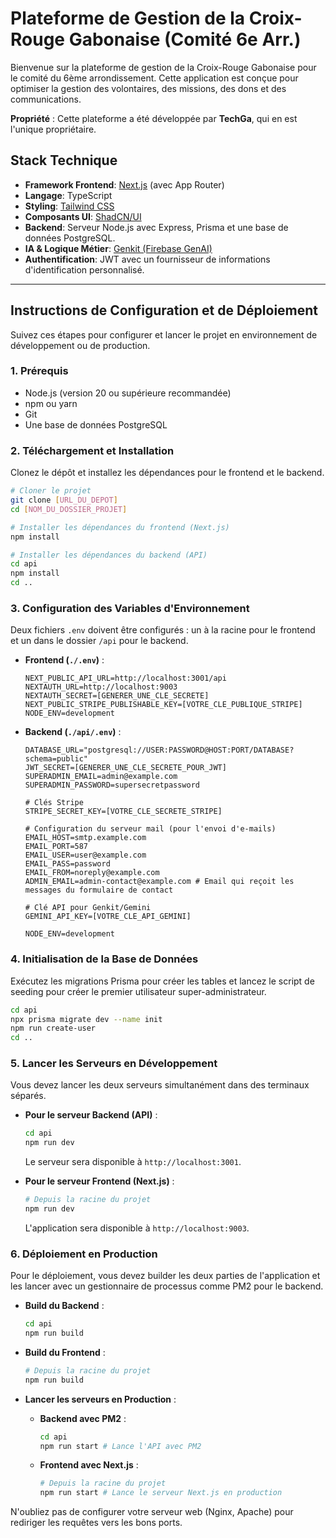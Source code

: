 # Plateforme de Gestion de la Croix-Rouge Gabonaise (Comité 6e Arr.)

Bienvenue sur la plateforme de gestion de la Croix-Rouge Gabonaise pour le comité du 6ème arrondissement. Cette application est conçue pour optimiser la gestion des volontaires, des missions, des dons et des communications.

**Propriété** : Cette plateforme a été développée par **TechGa**, qui en est l'unique propriétaire.

## Stack Technique

-   **Framework Frontend**: [Next.js](https://nextjs.org/) (avec App Router)
-   **Langage**: TypeScript
-   **Styling**: [Tailwind CSS](https://tailwindcss.com/)
-   **Composants UI**: [ShadCN/UI](https://ui.shadcn.com/)
-   **Backend**: Serveur Node.js avec Express, Prisma et une base de données PostgreSQL.
-   **IA & Logique Métier**: [Genkit (Firebase GenAI)](https://firebase.google.com/docs/genkit)
-   **Authentification**: JWT avec un fournisseur de informations d'identification personnalisé.

---

## Instructions de Configuration et de Déploiement

Suivez ces étapes pour configurer et lancer le projet en environnement de développement ou de production.

### 1. Prérequis

-   Node.js (version 20 ou supérieure recommandée)
-   npm ou yarn
-   Git
-   Une base de données PostgreSQL

### 2. Téléchargement et Installation

Clonez le dépôt et installez les dépendances pour le frontend et le backend.

```bash
# Cloner le projet
git clone [URL_DU_DEPOT]
cd [NOM_DU_DOSSIER_PROJET]

# Installer les dépendances du frontend (Next.js)
npm install

# Installer les dépendances du backend (API)
cd api
npm install
cd ..
```

### 3. Configuration des Variables d'Environnement

Deux fichiers `.env` doivent être configurés : un à la racine pour le frontend et un dans le dossier `/api` pour le backend.

-   **Frontend (`./.env`)** :
    ```env
    NEXT_PUBLIC_API_URL=http://localhost:3001/api
    NEXTAUTH_URL=http://localhost:9003
    NEXTAUTH_SECRET=[GENERER_UNE_CLE_SECRETE]
    NEXT_PUBLIC_STRIPE_PUBLISHABLE_KEY=[VOTRE_CLE_PUBLIQUE_STRIPE]
    NODE_ENV=development
    ```

-   **Backend (`./api/.env`)** :
    ```env
    DATABASE_URL="postgresql://USER:PASSWORD@HOST:PORT/DATABASE?schema=public"
    JWT_SECRET=[GENERER_UNE_CLE_SECRETE_POUR_JWT]
    SUPERADMIN_EMAIL=admin@example.com
    SUPERADMIN_PASSWORD=supersecretpassword
    
    # Clés Stripe
    STRIPE_SECRET_KEY=[VOTRE_CLE_SECRETE_STRIPE]

    # Configuration du serveur mail (pour l'envoi d'e-mails)
    EMAIL_HOST=smtp.example.com
    EMAIL_PORT=587
    EMAIL_USER=user@example.com
    EMAIL_PASS=password
    EMAIL_FROM=noreply@example.com
    ADMIN_EMAIL=admin-contact@example.com # Email qui reçoit les messages du formulaire de contact

    # Clé API pour Genkit/Gemini
    GEMINI_API_KEY=[VOTRE_CLE_API_GEMINI]
    
    NODE_ENV=development
    ```

### 4. Initialisation de la Base de Données

Exécutez les migrations Prisma pour créer les tables et lancez le script de seeding pour créer le premier utilisateur super-administrateur.

```bash
cd api
npx prisma migrate dev --name init
npm run create-user
cd ..
```

### 5. Lancer les Serveurs en Développement

Vous devez lancer les deux serveurs simultanément dans des terminaux séparés.

-   **Pour le serveur Backend (API)** :
    ```bash
    cd api
    npm run dev
    ```
    Le serveur sera disponible à `http://localhost:3001`.

-   **Pour le serveur Frontend (Next.js)** :
    ```bash
    # Depuis la racine du projet
    npm run dev
    ```
    L'application sera disponible à `http://localhost:9003`.

### 6. Déploiement en Production

Pour le déploiement, vous devez builder les deux parties de l'application et les lancer avec un gestionnaire de processus comme PM2 pour le backend.

-   **Build du Backend** :
    ```bash
    cd api
    npm run build
    ```

-   **Build du Frontend** :
    ```bash
    # Depuis la racine du projet
    npm run build
    ```

-   **Lancer les serveurs en Production** :
    *   **Backend avec PM2** :
        ```bash
        cd api
        npm run start # Lance l'API avec PM2
        ```
    *   **Frontend avec Next.js** :
        ```bash
        # Depuis la racine du projet
        npm run start # Lance le serveur Next.js en production
        ```

N'oubliez pas de configurer votre serveur web (Nginx, Apache) pour rediriger les requêtes vers les bons ports.
```